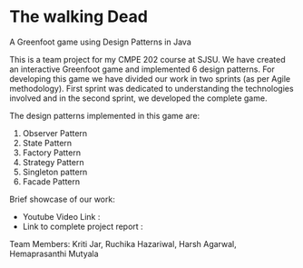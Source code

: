 # The walking Dead
A Greenfoot game using Design Patterns in Java

This is a team project for my CMPE 202 course at SJSU. We have created an interactive Greenfoot game and implemented 6 design patterns. For developing this game we have divided our work in two sprints (as per Agile methodology). First sprint was dedicated to understanding the technologies involved and in the second sprint, we developed the complete game.

The design patterns implemented in this game are:
  1. Observer Pattern
  2. State Pattern
  3. Factory Pattern
  4. Strategy Pattern
  5. Singleton pattern
  6. Facade Pattern

Brief showcase of our work:
  * Youtube Video Link : 
  * Link to complete project report : 

Team Members: Kriti Jar, Ruchika Hazariwal, Harsh Agarwal, Hemaprasanthi Mutyala
